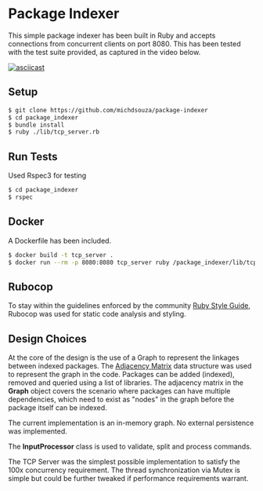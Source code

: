 # Package Indexer

This simple package indexer has been built in Ruby and accepts connections from concurrent clients on port 8080. This has been tested with the test suite provided, as captured in the video below.

[![asciicast](https://asciinema.org/a/4fz2shzizionrzqtciyzq7lwf.png)](https://asciinema.org/a/4fz2shzizionrzqtciyzq7lwf?autoplay=1)

## Setup

``` sh
$ git clone https://github.com/michdsouza/package-indexer
$ cd package_indexer
$ bundle install
$ ruby ./lib/tcp_server.rb
```

## Run Tests

Used Rspec3 for testing

``` sh
$ cd package_indexer
$ rspec
```

## Docker

A Dockerfile has been included. 

``` sh
$ docker build -t tcp_server .
$ docker run --rm -p 8080:8080 tcp_server ruby /package_indexer/lib/tcp_server.rb
```

## Rubocop

To stay within the guidelines enforced by the community [Ruby Style Guide](https://github.com/bbatsov/ruby-style-guide), Rubocop was used for static code analysis and styling.

## Design Choices

At the core of the design is the use of a Graph to represent the linkages between indexed packages. The [Adjacency Matrix](https://en.wikipedia.org/wiki/Adjacency_matrix) data structure was used to represent the graph in the code. Packages can be added (indexed), removed and queried using a list of libraries. The adjacency matrix in the <b>Graph</b> object covers the scenario where packages can have multiple dependencies, which need to exist as "nodes" in the graph before the package itself can be indexed. 

The current implementation is an in-memory graph. No external persistence was implemented.

The <b>InputProcessor</b> class is used to validate, split and process commands.

The TCP Server was the simplest possible implementation to satisfy the 100x concurrency requirement. The thread synchronization via Mutex is simple but could be further tweaked if performance requirements warrant.
